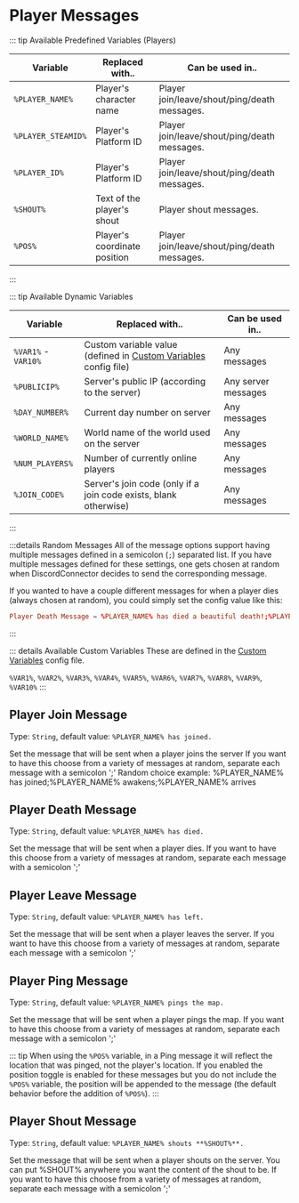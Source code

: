 # Player Messages

::: tip Available Predefined Variables (Players)

| Variable           | Replaced with..              | Can be used in..                             |
| ------------------ | ---------------------------- | -------------------------------------------- |
| `%PLAYER_NAME%`    | Player's character name      | Player join/leave/shout/ping/death messages. |
| `%PLAYER_STEAMID%` | Player's Platform ID         | Player join/leave/shout/ping/death messages. |
| `%PLAYER_ID%`      | Player's Platform ID         | Player join/leave/shout/ping/death messages. |
| `%SHOUT%`          | Text of the player's shout   | Player shout messages.                       |
| `%POS%`            | Player's coordinate position | Player join/leave/shout/ping/death messages. |

:::

::: tip Available Dynamic Variables

| Variable            | Replaced with..                                                                           | Can be used in..    |
| ------------------- | ----------------------------------------------------------------------------------------- | ------------------- |
| `%VAR1%` - `VAR10%` | Custom variable value (defined in [Custom Variables](/config/variables.html) config file) | Any messages        |
| `%PUBLICIP%`        | Server's public IP (according to the server)                                              | Any server messages |
| `%DAY_NUMBER%`      | Current day number on server                                                              | Any messages        |
| `%WORLD_NAME%`      | World name of the world used on the server                                                | Any messages        |
| `%NUM_PLAYERS%`     | Number of currently online players                                                        | Any messages        |
| `%JOIN_CODE%`       | Server's join code (only if a join code exists, blank otherwise)                          | Any messages        |

:::

:::details Random Messages
All of the message options support having multiple messages defined in a semicolon (`;`) separated list. If you have multiple messages defined for these settings, one gets chosen at random when DiscordConnector decides to send the corresponding message.

If you wanted to have a couple different messages for when a player dies (always chosen at random), you could simply set the config value like this:

```toml
Player Death Message = %PLAYER_NAME% has died a beautiful death!;%PLAYER_NAME% went to their end with honor!;%PLAYER_NAME% died.
```

:::

::: details Available Custom Variables
These are defined in the [Custom Variables](/config/variables.html) config file.

`%VAR1%`, `%VAR2%`, `%VAR3%`, `%VAR4%`, `%VAR5%`, `%VAR6%`, `%VAR7%`, `%VAR8%`, `%VAR9%`, `%VAR10%`
:::

## Player Join Message

Type: `String`, default value: `%PLAYER_NAME% has joined.`

Set the message that will be sent when a player joins the server If you want to have this choose from a variety of messages at random, separate each message with a semicolon ';' Random choice example: %PLAYER_NAME% has joined;%PLAYER_NAME% awakens;%PLAYER_NAME% arrives

## Player Death Message

Type: `String`, default value: `%PLAYER_NAME% has died.`

Set the message that will be sent when a player dies. If you want to have this choose from a variety of messages at random, separate each message with a semicolon ';'

## Player Leave Message

Type: `String`, default value: `%PLAYER_NAME% has left.`

Set the message that will be sent when a player leaves the server. If you want to have this choose from a variety of messages at random, separate each message with a semicolon ';'

## Player Ping Message

Type: `String`, default value: `%PLAYER_NAME% pings the map.`

Set the message that will be sent when a player pings the map. If you want to have this choose from a variety of messages at random, separate each message with a semicolon ';'

::: tip
When using the `%POS%` variable, in a Ping message it will reflect the location that was pinged, not the player's location. If you enabled the position toggle is enabled for these messages but you do not include the `%POS%` variable, the position will be appended to the message (the default behavior before the addition of `%POS%`).
:::

## Player Shout Message

Type: `String`, default value: `%PLAYER_NAME% shouts **%SHOUT%**.`

Set the message that will be sent when a player shouts on the server. You can put %SHOUT% anywhere you want the content of the shout to be. If you want to have this choose from a variety of messages at random, separate each message with a semicolon ';'

